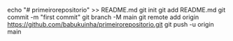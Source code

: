 echo "# primeirorepositorio" >> README.md
git init
git add README.md
git commit -m "first commit"
git branch -M main
git remote add origin https://github.com/babukuinha/primeirorepositorio.git
git push -u origin main
